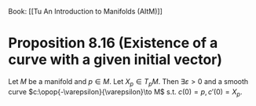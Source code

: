 Book: [[Tu An Introduction to Manifolds (AItM)]]
# Proposition 8.16 (Existence of a curve with a given initial vector)
Let $M$ be a manifold and $p\in M$.
Let $X_{p}\in T_{p}M$.
Then $\exists \varepsilon>0$ and a smooth curve $c:\opop{-\varepsilon}{\varepsilon}\to M$ s.t. $c(0)=p,c'(0)=X_{p}$.